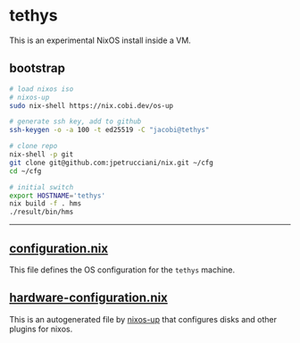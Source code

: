 # tethys

This is an experimental NixOS install inside a VM.

## bootstrap

```bash
# load nixos iso
# nixos-up
sudo nix-shell https://nix.cobi.dev/os-up

# generate ssh key, add to github
ssh-keygen -o -a 100 -t ed25519 -C "jacobi@tethys"

# clone repo
nix-shell -p git
git clone git@github.com:jpetrucciani/nix.git ~/cfg
cd ~/cfg

# initial switch
export HOSTNAME='tethys'
nix build -f . hms
./result/bin/hms
```

---

## [configuration.nix](./configuration.nix)

This file defines the OS configuration for the `tethys` machine.

## [hardware-configuration.nix](./hardware-configuration.nix)

This is an autogenerated file by [nixos-up](https://github.com/samuela/nixos-up) that configures disks and other plugins for nixos.
